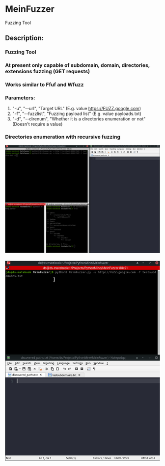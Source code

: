 # MeinFuzzer
Fuzzing Tool

## Description:
### Fuzzing Tool
### At present only capable of subdomain, domain, directories, extensions fuzzing (GET requests)
### Works similar to Ffuf and Wfuzz
### Parameters:
1. "-u", "--url", "Target URL" (E.g. value https://FUZZ.google.com)
2. "-f", "--fuzzlist", "Fuzzing payload list" (E.g. value payloads.txt)
3. "-d", "--direnum", "Whether it is a directories enumeration or not" (Doesn't require a value)

### Directories enumeration with recursive fuzzing
![](demo_dir_enumeration.gif)

###
![](demo_subdomains_enumeration.gif)